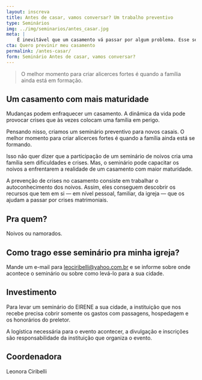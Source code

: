 ```yaml
---
layout: inscreva
title: Antes de casar, vamos conversar? Um trabalho preventivo
type: Seminários
img: ../img/seminarios/antes_casar.jpg
meta: |
    É inevitável que um casamento vá passar por algum problema. Esse seminário pretende fortalecer o casal pra que quando os problemas aparecerem o casal tenha ferramentas para lidar com eles.
cta: Quero previnir meu casamento
permalink: /antes-casar/
form: Seminário Antes de casar, vamos conversar?
---
```


> O melhor momento para criar alicerces fortes é quando a família ainda está em formação.

## Um casamento com mais maturidade

Mudanças podem enfraquecer um casamento. A dinâmica da vida pode provocar crises que às vezes colocam uma família em perigo.

Pensando nisso, criamos um seminário preventivo para novos casais. O melhor momento para criar alicerces fortes é quando a família ainda está se formando.

Isso não quer dizer que a participação de um seminário de noivos cria uma família sem dificuldades e crises. Mas, o seminário pode capacitar os noivos a enfrentarem a realidade de um casamento com maior maturidade.

A prevenção de crises no casamento consiste em trabalhar o autoconhecimento dos noivos. Assim, eles conseguem descobrir os recursos que tem em si — em nível pessoal, familiar, da igreja — que os ajudam a passar por crises matrimoniais.

## Pra quem?

Noivos ou namorados.

## Como trago esse seminário pra minha igreja?

Mande um e-mail para leociribelli@yahoo.com.br e se informe sobre onde acontece o seminário ou sobre como levá-lo para a sua cidade.

## Investimento

Para levar um seminário do EIRENE a sua cidade, a instituição que nos recebe precisa cobrir somente os gastos com passagens, hospedagem e os honorários do preletor.

A logística necessária para o evento acontecer, a divulgação e inscrições são responsabilidade da instituição que organiza o evento.

## Coordenadora

Leonora Ciribelli
